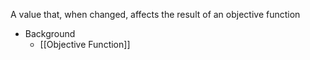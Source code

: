 A value that, when changed, affects the result of an objective function

* Background
	* [[Objective Function]]